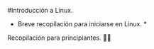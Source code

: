 #Introducción a Linux.

* Breve recopilación para iniciarse en Linux. *

Recopilación para principiantes. :man_student: